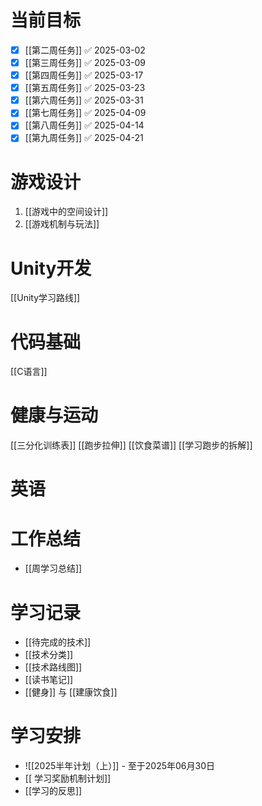 
# 当前目标
- [x] [[第二周任务]] ✅ 2025-03-02
- [x] [[第三周任务]] ✅ 2025-03-09
- [x] [[第四周任务]] ✅ 2025-03-17
- [x] [[第五周任务]] ✅ 2025-03-23
- [x] [[第六周任务]] ✅ 2025-03-31
- [x] [[第七周任务]] ✅ 2025-04-09
- [x] [[第八周任务]] ✅ 2025-04-14
- [x] [[第九周任务]] ✅ 2025-04-21
# 游戏设计
1. [[游戏中的空间设计]]
2. [[游戏机制与玩法]]

# Unity开发
[[Unity学习路线]]

# 代码基础
[[C语言]]

# 健康与运动
[[三分化训练表]]
[[跑步拉伸]]
[[饮食菜谱]]
[[学习跑步的拆解]]

# 英语

# 工作总结
- [[周学习总结]]



# 学习记录
- [[待完成的技术]]
- [[技术分类]]
- [[技术路线图]]
- [[读书笔记]]
- [[健身]] 与 [[建康饮食]]
# 学习安排
- ![[2025半年计划（上）]] - 至于2025年06月30日
- [[ 学习奖励机制计划]]
- [[学习的反思]]